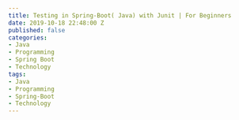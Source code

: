 ```yaml
---
title: Testing in Spring-Boot( Java) with Junit | For Beginners
date: 2019-10-18 22:48:00 Z
published: false
categories:
- Java
- Programming
- Spring Boot
- Technology
tags:
- Java
- Programming
- Spring-Boot
- Technology
---
```


